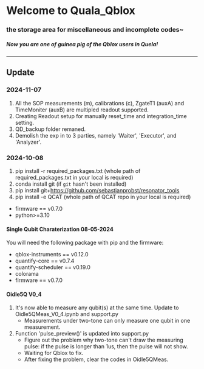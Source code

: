 Welcome to Quala_Qblox
=============================================
### the storage area for miscellaneous and incomplete codes~
##### Now you are one of guinea pig of the Qblox users in Quela!
---------------------------------
## Update
### 2024-11-07
 1. All the SOP measurements (m), calibrations (c), ZgateT1 (auxA) and TimeMoniter (auxB) are multipled readout supported.
 2. Creating Readout setup for manually reset_time and integration_time setting.
 3. QD_backup folder remaned.
 4. Demolish the exp in to 3 parties, namely 'Waiter', 'Executor', and 'Analyzer'.

### 2024-10-08 
 1. pip install -r required_packages.txt (whole path of required_packages.txt in your local is required)
 2. conda install git (if `git` hasn't been installed)
 3. pip install git+https://github.com/sebastianprobst/resonator_tools
 4. pip install -e QCAT (whole path of QCAT repo in your local is required)
 * firmware == v0.7.0
 * python>=3.10

#### Single Qubit Charaterization 08-05-2024
You will need the following package with pip and the firmware:  
 * qblox-instruments == v0.12.0  
 * quantify-core == v0.7.4  
 * quantify-scheduler == v0.19.0  
 * colorama
 * firmware == v0.7.0

#### Oidle5Q V0_4
1. It's now able to measure any qubit(s) at the same time. Update to Oidle5QMeas_V0_4.ipynb and support.py
    * Measurements under two-tone can only measure one qubit in one measurement.
2. Function 'pulse_preview()' is updated into support.py
    * Figure out the problem why two-tone can't draw the measuring pulse: if the pulse is longer than 1us, then the pulse will not show.
    * Waiting for Qblox to fix.
    * After fixing the problem, clear the codes in Oidle5QMeas.
  



    
